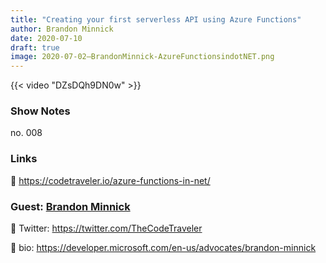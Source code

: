 ```yaml
---
title: "Creating your first serverless API using Azure Functions"
author: Brandon Minnick
date: 2020-07-10
draft: true
image: 2020-07-02–BrandonMinnick-AzureFunctionsindotNET.png
---
```


{{< video "DZsDQh9DN0w" >}}

### Show Notes

no. 008

### Links

🔗 https://codetraveler.io/azure-functions-in-net/

### Guest: [Brandon Minnick](https://twitter.com/TheCodeTraveler)

🔗 Twitter: https://twitter.com/TheCodeTraveler

🔗 bio: https://developer.microsoft.com/en-us/advocates/brandon-minnick